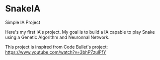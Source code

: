 # SnakeIA
Simple IA Project 


Here's my first IA's project. My goal is to build a IA capable to play Snake using a Genetic Algorithm and Neuronnal Network.

This project is inspired from Code Bullet's project: https://www.youtube.com/watch?v=3bhP7zulFfY
